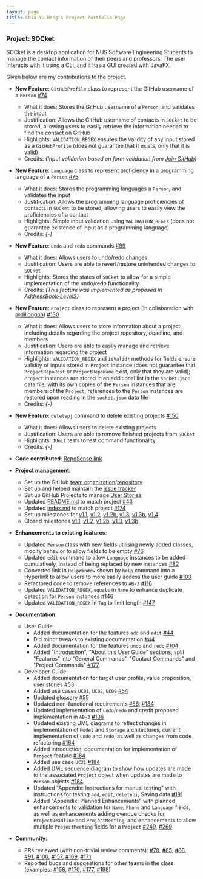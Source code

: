 ```yaml
---
layout: page
title: Chia Yu Hong's Project Portfolio Page
---
```


### Project: SOCket

SOCket is a desktop application for NUS Software Engineering Students to manage the contact information of their peers and professors. The user interacts with it using a CLI, and it has a GUI created with JavaFX.

Given below are my contributions to the project.

* **New Feature**: `GitHubProfile` class to represent the GitHub username of a `Person` [\#74](https://github.com/AY2223S2-CS2103T-T12-4/tp/pull/74)
  * What it does: Stores the GitHub username of a `Person`, and validates the input
  * Justification: Allows the GitHub username of contacts in `SOCket` to be stored, allowing users to easily retrieve the information needed to find the contact on GitHub
  * Highlights: `VALIDATION_REGEX` ensures the validity of any input stored as a `GitHubProfile` (does not guarantee that it exists, only that it is valid)
  * Credits: *{Input validation based on form validation from [Join GitHub](https://github.com/join)}*

* **New Feature**: `Language` class to represent proficiency in a programming language of a `Person` [\#75](https://github.com/AY2223S2-CS2103T-T12-4/tp/pull/75)
  * What it does: Stores the programming languages a `Person`, and validates the input
  * Justification: Allows the programming language proficiencies of contacts in `SOCket` to be stored, allowing users to easily view the proficiencies of a contact
  * Highlights: Simple input validation using `VALIDATION_REGEX` (does not guarantee existence of input as a programming language)
  * Credits: *{-}*

* **New Feature**: `undo` and `redo` commands [\#99](https://github.com/AY2223S2-CS2103T-T12-4/tp/pull/99)
  * What it does: Allows users to undo/redo changes
  * Justification: Users are able to revert/restore unintended changes to `SOCket`
  * Highlights: Stores the states of `SOCket` to allow for a simple implementation of the undo/redo functionality
  * Credits: *{This feature was implemented as proposed in [AddressBook-Level3](https://se-education.org/addressbook-level3/DeveloperGuide.html#proposed-undoredo-feature)}*

* **New Feature**: `Project` class to represent a project (in collaboration with [@dillongoh](https://github.com/dillongoh)) [\#130](https://github.com/AY2223S2-CS2103T-T12-4/tp/pull/130)
  * What it does: Allows users to store information about a project, including details regarding the project repository, deadline, and members
  * Justification: Users are able to easily manage and retrieve information regarding the project
  * Highlights: `VALIDATION_REGEX` and `isValid*` methods for fields ensure validity of inputs stored in `Project` instance (does not guarantee that `ProjectRepoHost` or `ProjectRepoName` exist, only that they are valid); `Project` instances are stored in an additional list in the `socket.json` data file, with its own copies of the `Person` instances that are members of the `Project`; references to the `Person` instances are restored upon reading in the `socket.json` data file
  * Credits: *{-}*

<div style="page-break-after: always;"></div>

* **New Feature**: `deletepj` command to delete existing projects [\#150](https://github.com/AY2223S2-CS2103T-T12-4/tp/pull/150)
  * What it does: Allows users to delete existing projects
  * Justification: Users are able to remove finished projects from `SOCket`
  * Highlights: `JUnit` tests to test command functionality
  * Credits: *{-}*

* **Code contributed**: [RepoSense link](https://nus-cs2103-ay2223s2.github.io/tp-dashboard/?search=chia-yh&breakdown=true)

* **Project management**:
  * Set up the GitHub [team organization](https://github.com/AY2223S2-CS2103T-T12-4)/[repository](https://github.com/AY2223S2-CS2103T-T12-4/tp)
  * Set up and helped maintain the [issue tracker](https://github.com/AY2223S2-CS2103T-T12-4/tp/issues)
  * Set up GitHub Projects to manage [User Stories](https://github.com/orgs/AY2223S2-CS2103T-T12-4/projects/2)
  * Updated [README.md](https://github.com/AY2223S2-CS2103T-T12-4/tp/blob/master/README.md) to match project [\#43](https://github.com/AY2223S2-CS2103T-T12-4/tp/pull/43)
  * Updated [index.md](https://github.com/AY2223S2-CS2103T-T12-4/tp/blob/master/docs/index.md) to match project [#174](https://github.com/AY2223S2-CS2103T-T12-4/tp/pull/174)
  * Set up milestones for [v1.1](https://github.com/AY2223S2-CS2103T-T12-4/tp/milestone/1), [v1.2](https://github.com/AY2223S2-CS2103T-T12-4/tp/milestone/2), [v1.2b](https://github.com/AY2223S2-CS2103T-T12-4/tp/milestone/5), [v1.3](https://github.com/AY2223S2-CS2103T-T12-4/tp/milestone/3), [v1.3b](https://github.com/AY2223S2-CS2103T-T12-4/tp/milestone/6), [v1.4](https://github.com/AY2223S2-CS2103T-T12-4/tp/milestone/4)
  * Closed milestones [v1.1](https://github.com/AY2223S2-CS2103T-T12-4/tp/milestone/1), [v1.2](https://github.com/AY2223S2-CS2103T-T12-4/tp/milestone/2), [v1.2b](https://github.com/AY2223S2-CS2103T-T12-4/tp/milestone/5), [v1.3](https://github.com/AY2223S2-CS2103T-T12-4/tp/milestone/3), [v1.3b](https://github.com/AY2223S2-CS2103T-T12-4/tp/milestone/6)

* **Enhancements to existing features**:
  * Updated `Person` class with new fields utilising newly added classes, modify behavior to allow fields to be empty [\#76](https://github.com/AY2223S2-CS2103T-T12-4/tp/pull/76)
  * Updated `edit` command to allow `Language` instances to be added cumulatively, instead of being replaced by new instances [\#82](https://github.com/AY2223S2-CS2103T-T12-4/tp/pull/82)
  * Converted link in `HelpWindow` shown by `help` command into a Hyperlink to allow users to more easily access the user guide [\#103](https://github.com/AY2223S2-CS2103T-T12-4/tp/pull/103)
  * Refactored code to remove references to `AB-3` [\#116](https://github.com/AY2223S2-CS2103T-T12-4/tp/pull/116)
  * Updated `VALIDATION_REGEX`, `equals` in `Name` to enhance duplicate detection for `Person` instances [\#146](https://github.com/AY2223S2-CS2103T-T12-4/tp/pull/146)
  * Updated `VALIDATION_REGEX` in `Tag` to limit length [\#147](https://github.com/AY2223S2-CS2103T-T12-4/tp/pull/147)

* **Documentation**:
  * User Guide:
    * Added documentation for the features `add` and `edit` [\#44](https://github.com/AY2223S2-CS2103T-T12-4/tp/pull/44)
    * Did minor tweaks to existing documentation [\#44](https://github.com/AY2223S2-CS2103T-T12-4/tp/pull/44)
    * Added documentation for the features `undo` and `redo` [\#104](https://github.com/AY2223S2-CS2103T-T12-4/tp/pull/104)
    * Added "Introduction", "About this User Guide" sections, split "Features" into "General Commands", "Contact Commands" and "Project Commands" [\#177](https://github.com/AY2223S2-CS2103T-T12-4/tp/pull/177)
  * Developer Guide:
    * Added documentation for target user profile, value proposition, user stories [\#53](https://github.com/AY2223S2-CS2103T-T12-4/tp/pull/53)
    * Added use cases `UC01`, `UC02`, `UC09` [\#54](https://github.com/AY2223S2-CS2103T-T12-4/tp/pull/54)
    * Updated glossary [\#55](https://github.com/AY2223S2-CS2103T-T12-4/tp/pull/55)
    * Updated non-functional requirements [\#56](https://github.com/AY2223S2-CS2103T-T12-4/tp/pull/56), [\#184](https://github.com/AY2223S2-CS2103T-T12-4/tp/pull/184)
    * Updated implementation of `undo`/`redo` and credit proposed implementation in `AB-3` [\#106](https://github.com/AY2223S2-CS2103T-T12-4/tp/pull/106)
    * Updated existing UML diagrams to reflect changes in implementation of `Model` and `Storage` architectures, current implementation of `undo` and `redo`, as well as changes from code refactoring [\#164](https://github.com/AY2223S2-CS2103T-T12-4/tp/pull/164)
    * Added introduction, documentation for implementation of `Project` feature [\#184](https://github.com/AY2223S2-CS2103T-T12-4/tp/pull/184)
    * Added use case `UC21` [\#184](https://github.com/AY2223S2-CS2103T-T12-4/tp/pull/184)
    * Added UML sequence diagram to show how updates are made to the associated `Project` object when updates are made to `Person` objects [\#184](https://github.com/AY2223S2-CS2103T-T12-4/tp/pull/184)
    * Updated "Appendix: Instructions for manual testing" with instructions for testing `add`, `edit`, `deletepj`, Saving data [\#191](https://github.com/AY2223S2-CS2103T-T12-4/tp/pull/191)
    * Added "Appendix: Planned Enhancements" with planned enhancements to validation for `Name`, `Phone` and `Language` fields, as well as enhancements adding overdue checks for `ProjectDeadline` and `ProjectMeeting`, and enhancements to allow multiple `ProjectMeeting` fields for a `Project` [\#249](https://github.com/AY2223S2-CS2103T-T12-4/tp/pull/249), [\#269](https://github.com/AY2223S2-CS2103T-T12-4/tp/pull/269)

* **Community**:
  * PRs reviewed (with non-trivial review comments): [\#78](https://github.com/AY2223S2-CS2103T-T12-4/tp/pull/78), [\#85](https://github.com/AY2223S2-CS2103T-T12-4/tp/pull/85), [\#88](https://github.com/AY2223S2-CS2103T-T12-4/tp/pull/88), [\#91](https://github.com/AY2223S2-CS2103T-T12-4/tp/pull/91), [\#100](https://github.com/AY2223S2-CS2103T-T12-4/tp/pull/100), [\#157](https://github.com/AY2223S2-CS2103T-T12-4/tp/pull/157), [\#169](https://github.com/AY2223S2-CS2103T-T12-4/tp/pull/169), [\#171](https://github.com/AY2223S2-CS2103T-T12-4/tp/pull/171)
  * Reported bugs and suggestions for other teams in the class (examples: [\#158](https://github.com/AY2223S2-CS2103T-W09-2/tp/issues/158), [\#170](https://github.com/AY2223S2-CS2103T-W09-2/tp/issues/170), [\#177](https://github.com/AY2223S2-CS2103T-W09-2/tp/issues/177), [\#198](https://github.com/AY2223S2-CS2103T-W09-2/tp/issues/198))
